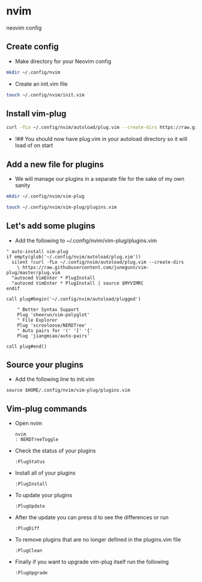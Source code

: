 # nvim
 neovim config

## Create config
* Make directory for your Neovim config
```sh
mkdir ~/.config/nvim
```
* Create an init.vim file
```sh
touch ~/.config/nvim/init.vim
```
## Install vim-plug
```sh
curl -fLo ~/.config/nvim/autoload/plug.vim --create-dirs https://raw.githubusercontent.com/junegunn/vim-plug/master/plug.vim
```
* !## You should now have plug.vim in your autoload directory so it will load of on start

## Add a new file for plugins
* We will manage our plugins in a separate file for the sake of my own sanity
```sh
mkdir ~/.config/nvim/vim-plug

touch ~/.config/nvim/vim-plug/plugins.vim
```

## Let's add some plugins
* Add the following to ~/.config/nvim/vim-plug/plugins.vim
```vim
" auto-install vim-plug
if empty(glob('~/.config/nvim/autoload/plug.vim'))
  silent !curl -fLo ~/.config/nvim/autoload/plug.vim --create-dirs
    \ https://raw.githubusercontent.com/junegunn/vim-plug/master/plug.vim
  "autocmd VimEnter * PlugInstall
  "autocmd VimEnter * PlugInstall | source $MYVIMRC
endif

call plug#begin('~/.config/nvim/autoload/plugged')

    " Better Syntax Support
    Plug 'sheerun/vim-polyglot'
    " File Explorer
    Plug 'scrooloose/NERDTree'
    " Auto pairs for '(' '[' '{'
    Plug 'jiangmiao/auto-pairs'

call plug#end()
```

## Source your plugins
* Add the following line to init.vim
```vim
source $HOME/.config/nvim/vim-plug/plugins.vim
```
## Vim-plug commands
* Open nvim
  ```vim
  nvim 
  : NERDTreeToggle
  ```
* Check the status of your plugins
  ```vim
  :PlugStatus
  ```
* Install all of your plugins
  ```vim
  :PlugInstall
  ```
* To update your plugins
  ```vim
  :PlugUpdate
  ``` 
* After the update you can press d to see the differences or run
  ```vim
  :PlugDiff
  ``` 
* To remove plugins that are no longer defined in the plugins.vim file
  ```vim
  :PlugClean
  ```
* Finally if you want to upgrade vim-plug itself run the following
  ```vim
  :PlugUpgrade
  ```
